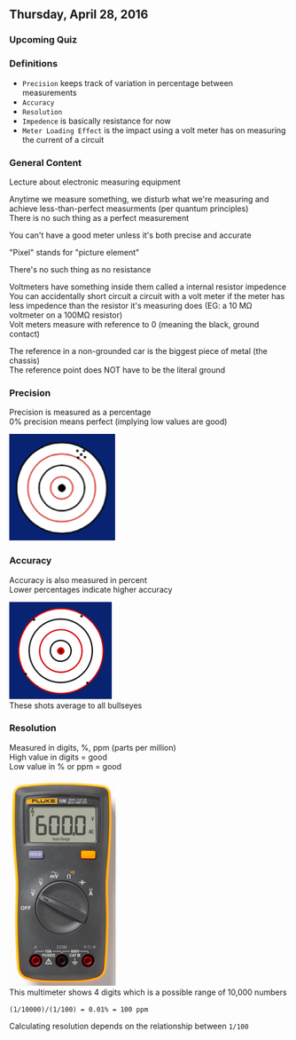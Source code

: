 ## Thursday, April 28, 2016

### Upcoming Quiz

### Definitions
- `Precision` keeps track of variation in percentage between measurements
- `Accuracy`
- `Resolution`
- `Impedence` is basically resistance for now
- `Meter Loading Effect` is the impact using a volt meter has on measuring the current of a circuit

### General Content
Lecture about electronic measuring equipment

Anytime we measure something, we disturb what we're measuring and achieve less-than-perfect measurments (per quantum principles)  
There is no such thing as a perfect measurement

You can't have a good meter unless it's both precise and accurate

"Pixel" stands for "picture element"

There's no such thing as no resistance

Voltmeters have something inside them called a internal resistor impedence  
You can accidentally short circuit a circuit with a volt meter if the meter has less impedence than the resistor it's measuring does (EG: a 10 MΩ voltmeter on a 100MΩ resistor)  
Volt meters measure with reference to 0 (meaning the black, ground contact)

The reference in a non-grounded car is the biggest piece of metal (the chassis)  
The reference point does NOT have to be the literal ground

### Precision
Precision is measured as a percentage  
0% precision means perfect (implying low values are good)

![Precision](precision.png)

### Accuracy
Accuracy is also measured in percent  
Lower percentages indicate higher accuracy

![Accuracy](accuracy.png)  
These shots average to all bullseyes

### Resolution
Measured in digits, %, ppm (parts per million)  
High value in digits = good  
Low value in % or ppm = good

![Multimeter](multimeter.png)  
This multimeter shows 4 digits which is a possible range of 10,000 numbers  
```
(1/10000)/(1/100) = 0.01% = 100 ppm
```  
Calculating resolution depends on the relationship between `1/100`
